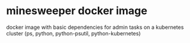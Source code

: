 # minesweeper docker image

docker image with basic dependencies for admin tasks on a kubernetes cluster
(ps, python, python-psutil, python-kubernetes)
